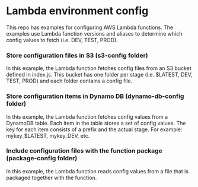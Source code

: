 
Lambda environment config
=========================

This repo has examples for configuring AWS Lambda functions. The examples use Lambda function
versions and aliases to determine which config values to fetch (i.e. DEV, TEST, PROD).

### Store configuration files in S3 (s3-config folder)
In this example, the Lambda function fetches config files from an S3 bucket defined
in index.js. This bucket has one folder per stage (i.e. $LATEST, DEV, TEST, PROD) and
each folder contains a config file.


### Store configuration items in Dynamo DB (dynamo-db-config folder)
In this example, the Lambda function fetches config values from a DynamoDB table. Each item
in the table stores a set of config values. The key for each item consists of a prefix and 
the actual stage. For example: mykey_$LATEST, mykey_DEV, etc.


### Include configuration files with the function package (package-config folder)
In this example, the Lambda function reads config values from a file that is packaged together
with the function.










